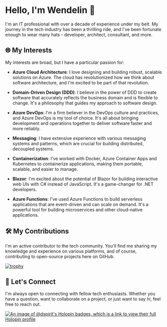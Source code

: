 # Hello, I'm Wendelin 👋

I'm an IT professional with over a decade of experience under my belt. My journey in the tech industry has been a thrilling ride, and I've been fortunate enough to wear many hats - developer, architect, consultant, and more.

## 🌐 My Interests

My interests are broad, but I have a particular passion for:

- **Azure Cloud Architecture**: I love designing and building robust, scalable solutions on Azure. The cloud has revolutionized how we think about software architecture, and I'm excited to be part of that revolution.

- **Domain-Driven Design (DDD)**: I believe in the power of DDD to create software that accurately reflects the business domain and is flexible to change. It's a philosophy that guides my approach to software design.

- **Azure DevOps**: I'm a firm believer in the DevOps culture and practices, and Azure DevOps is my tool of choice. It's all about bringing development and operations together to deliver software faster and more reliably.

- **Messaging**: I have extensive experience with various messaging systems and patterns, which are crucial for building distributed, decoupled systems.

- **Containerization**: I've worked with Docker, Azure Container Apps and Kubernetes to containerize applications, making them portable, scalable, and easier to manage.

- **Blazor**: I'm excited about the potential of Blazor for building interactive web UIs with C# instead of JavaScript. It's a game-changer for .NET developers.

- **Azure Functions**: I've used Azure Functions to build serverless applications that are event-driven and can scale on demand. It's a powerful tool for building microservices and other cloud-native applications.

## 🛠️ My Contributions

I'm an active contributor to the tech community. You'll find me sharing my knowledge and experience on various platforms, and of course, contributing to open-source projects here on GitHub.

[![trophy](https://github-profile-trophy.vercel.app/?username=DSpirit)](https://github.com/DSpirit/github-profile-trophy)

## 🤝 Let's Connect

I'm always open to connecting with fellow tech enthusiasts. Whether you have a question, want to collaborate on a project, or just want to say hi, feel free to reach out.

<!--
**DSpirit/DSpirit** is a ✨ _special_ ✨ repository because its `README.md` (this file) appears on your GitHub profile.

Here are some ideas to get you started:

- 🔭 I’m currently working on ...
- 🌱 I’m currently learning ...
- 👯 I’m looking to collaborate on ...
- 🤔 I’m looking for help with ...
- 💬 Ask me about ...
- 📫 How to reach me: ...
- 😄 Pronouns: ...
- ⚡ Fun fact: ...
-->
[![An image of @dspirit's Holopin badges, which is a link to view their full Holopin profile](https://holopin.me/dspirit)](https://holopin.io/@dspirit)
